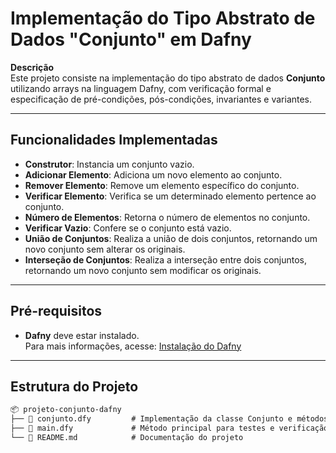 # Implementação do Tipo Abstrato de Dados "Conjunto" em Dafny

**Descrição**  
Este projeto consiste na implementação do tipo abstrato de dados **Conjunto** utilizando arrays na linguagem Dafny, com verificação formal e especificação de pré-condições, pós-condições, invariantes e variantes.

---

## Funcionalidades Implementadas

- **Construtor**: Instancia um conjunto vazio.  
- **Adicionar Elemento**: Adiciona um novo elemento ao conjunto.  
- **Remover Elemento**: Remove um elemento específico do conjunto.  
- **Verificar Elemento**: Verifica se um determinado elemento pertence ao conjunto.  
- **Número de Elementos**: Retorna o número de elementos no conjunto.  
- **Verificar Vazio**: Confere se o conjunto está vazio.  
- **União de Conjuntos**: Realiza a união de dois conjuntos, retornando um novo conjunto sem alterar os originais.  
- **Interseção de Conjuntos**: Realiza a interseção entre dois conjuntos, retornando um novo conjunto sem modificar os originais.  

---

## Pré-requisitos

- **Dafny** deve estar instalado.  
  Para mais informações, acesse: [Instalação do Dafny](https://dafny.org/dafny)  

---

## Estrutura do Projeto

```markdown
📦 projeto-conjunto-dafny
├── 📄 conjunto.dfy         # Implementação da classe Conjunto e métodos
├── 📄 main.dfy             # Método principal para testes e verificação
└── 📄 README.md            # Documentação do projeto
